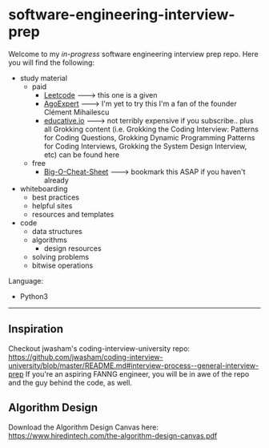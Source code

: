 # software-engineering-interview-prep

Welcome to my *in-progress* software engineering interview prep repo. Here you will find the following:

- study material
    - paid
      - [Leetcode](https://leetcode.com) ---> this one is a given
      - [AgoExpert](https://www.algoexpert.io/product) ---> I'm yet to try this I'm a fan of the founder Clément Mihailescu
      - [educative.io](https://www.educative.io) ---> not terribly expensive if you subscribe.. plus all Grokking content (i.e. Grokking the Coding Interview: Patterns for Coding Questions, Grokking Dynamic Programming Patterns for Coding Interviews, Grokking the System Design Interview, etc) can be found here
    - free
      - [Big-O-Cheat-Sheet](https://www.bigocheatsheet.com) ---> bookmark this ASAP if you haven't already
- whiteboarding
    - best practices
    - helpful sites
    - resources and templates
- code
    - data structures
    - algorithms
      - design resources
    - solving problems
    - bitwise operations


Language:
- Python3

---

## Inspiration

Checkout jwasham's coding-interview-university repo: https://github.com/jwasham/coding-interview-university/blob/master/README.md#interview-process--general-interview-prep
If you're an aspiring FANNG engineer, you will be in awe of the repo and the guy behind the code, as well.

## Algorithm Design

Download the Algorithm Design Canvas here: https://www.hiredintech.com/the-algorithm-design-canvas.pdf
